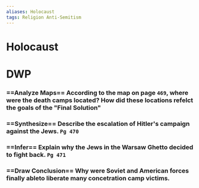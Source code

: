 ```yaml
---
aliases: Holocaust
tags: Religion Anti-Semitism
---
```

# Holocaust

# DWP
### ==Analyze Maps== According to the map on page `469`, where were the death camps located? How did these locations refelct the goals of the "Final Solution"

### ==Synthesize== Describe the escalation of Hitler's campaign against the Jews. `Pg 470`
### ==Infer== Explain why the Jews in the Warsaw Ghetto decided to fight back. `Pg 471`
### ==Draw Conclusion== Why were Soviet and American forces finally ableto liberate many concetration camp victims.